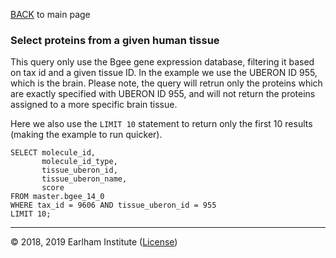 [BACK](../../readme.md) to main page


### Select proteins from a given human tissue

This query only use the Bgee gene expression database, filtering it based on tax id and a given tissue ID.
In the example we use the UBERON ID 955, which is the brain. Please note, the query will retrun only
the proteins which are exactly specified with UBERON ID 955, and will not return the proteins assigned
to a more specific brain tissue.

Here we also use the `LIMIT 10` statement to return only the first 10 results (making the example to
run quicker).

```$sql
SELECT molecule_id, 
       molecule_id_type, 
       tissue_uberon_id, 
       tissue_uberon_name, 
       score
FROM master.bgee_14_0
WHERE tax_id = 9606 AND tissue_uberon_id = 955
LIMIT 10;
```

---
© 2018, 2019 Earlham Institute ([License](../sherlock_license.md))